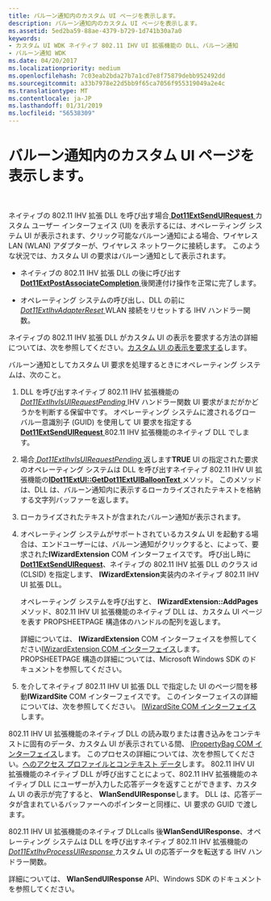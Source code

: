 ```yaml
---
title: バルーン通知内のカスタム UI ページを表示します。
description: バルーン通知内のカスタム UI ページを表示します。
ms.assetid: 5ed2ba59-88ae-4379-b729-1d741b30a7a0
keywords:
- カスタム UI WDK ネイティブ 802.11 IHV UI 拡張機能の DLL、バルーン通知
- バルーン通知 WDK
ms.date: 04/20/2017
ms.localizationpriority: medium
ms.openlocfilehash: 7c03eab2bda27b7a1cd7e8f75879debb952492dd
ms.sourcegitcommit: a33b7978e22d5bb9f65ca7056f955319049a2e4c
ms.translationtype: MT
ms.contentlocale: ja-JP
ms.lasthandoff: 01/31/2019
ms.locfileid: "56538309"
---
```

# <a name="displaying-custom-ui-pages-within-a-balloon-notification"></a>バルーン通知内のカスタム UI ページを表示します。




 

ネイティブの 802.11 IHV 拡張 DLL を呼び出す場合[ **Dot11ExtSendUIRequest** ](https://msdn.microsoft.com/library/windows/hardware/ff547567)カスタム ユーザー インターフェイス (UI) を表示するには、オペレーティング システム UI が表示されます、クリック可能なバルーン通知による場合、ワイヤレス LAN (WLAN) アダプターが、ワイヤレス ネットワークに接続します。 このような状況では、カスタム UI の要求はバルーン通知として表示されます。

-   ネイティブの 802.11 IHV 拡張 DLL の後に呼び出す[ **Dot11ExtPostAssociateCompletion** ](https://msdn.microsoft.com/library/windows/hardware/ff547530)後関連付け操作を正常に完了します。

-   オペレーティング システムの呼び出し、DLL の前に[ *Dot11ExtIhvAdapterReset* ](https://msdn.microsoft.com/library/windows/hardware/ff547434) WLAN 接続をリセットする IHV ハンドラー関数。

ネイティブの 802.11 IHV 拡張 DLL がカスタム UI の表示を要求する方法の詳細については、次を参照してください。[カスタム UI の表示を要求する](requesting-the-display-of-a-custom-ui.md)します。

バルーン通知としてカスタム UI 要求を処理するときにオペレーティング システムは、次のこと。

1.  DLL を呼び出すネイティブ 802.11 IHV 拡張機能の[ *Dot11ExtIhvIsUIRequestPending* ](https://msdn.microsoft.com/library/windows/hardware/ff547479) IHV ハンドラー関数 UI 要求がまだがかどうかを判断する保留中です。 オペレーティング システムに渡されるグローバル一意識別子 (GUID) を使用して UI 要求を指定する[ **Dot11ExtSendUIRequest** ](https://msdn.microsoft.com/library/windows/hardware/ff547567) 802.11 IHV 拡張機能のネイティブ DLL でします。

2.  場合[ *Dot11ExtIhvIsUIRequestPending* ](https://msdn.microsoft.com/library/windows/hardware/ff547479)返します**TRUE** UI の指定された要求のオペレーティング システムは DLL を呼び出すネイティブ 802.11 IHV UI 拡張機能の[**IDot11ExtUI::GetDot11ExtUIBalloonText** ](https://msdn.microsoft.com/library/windows/hardware/ff553771)メソッド。 このメソッドは、DLL は、バルーン通知内に表示するローカライズされたテキストを格納する文字列バッファーを返します。

3.  ローカライズされたテキストが含まれたバルーン通知が表示されます。

4.  オペレーティング システムがサポートされているカスタム UI を起動する場合は、エンドユーザーには、バルーン通知がクリックすると、によって、要求された**IWizardExtension** COM インターフェイスです。 呼び出し時に[ **Dot11ExtSendUIRequest**](https://msdn.microsoft.com/library/windows/hardware/ff547567)、ネイティブの 802.11 IHV 拡張 DLL のクラス id (CLSID) を指定します、 **IWizardExtension**実装内のネイティブ 802.11 IHV UI 拡張 DLL。

    オペレーティング システムを呼び出すと、 **IWizardExtension::AddPages**メソッド、802.11 IHV UI 拡張機能のネイティブ DLL は、カスタム UI ページを表す PROPSHEETPAGE 構造体のハンドルの配列を返します。

    詳細については、 **IWizardExtension** COM インターフェイスを参照してください[IWizardExtension COM インターフェイス](https://go.microsoft.com/fwlink/p/?linkid=56607)します。 PROPSHEETPAGE 構造の詳細については、Microsoft Windows SDK のドキュメントを参照してください。

5.  を介してネイティブ 802.11 IHV UI 拡張 DLL で指定した UI のページ間を移動**IWizardSite** COM インターフェイスです。 このインターフェイスの詳細については、次を参照してください。 [IWizardSite COM インターフェイス](https://go.microsoft.com/fwlink/p/?linkid=56608)します。

802.11 IHV UI 拡張機能のネイティブ DLL の読み取りまたは書き込みをコンテキストに固有のデータ、カスタム UI が表示されている間、 [IPropertyBag COM インターフェイス](https://go.microsoft.com/fwlink/p/?linkid=56610)します。 このプロセスの詳細については、次を参照してください。[へのアクセス プロファイルとコンテキスト データ](accessing-profile-and-context-data.md)します。 802.11 IHV UI 拡張機能のネイティブ DLL が呼び出すことによって、802.11 IHV 拡張機能のネイティブ DLL にユーザーが入力した応答データを返すことができます、カスタム UI の表示が完了すると、 **WlanSendUIResponse**します。 DLL は、応答データが含まれているバッファーへのポインターと同様に、UI 要求の GUID で渡します。

802.11 IHV UI 拡張機能のネイティブ DLLcalls 後**WlanSendUIResponse**、オペレーティング システムは DLL を呼び出すネイティブ 802.11 IHV 拡張機能の[ *Dot11ExtIhvProcessUIResponse* ](https://msdn.microsoft.com/library/windows/hardware/ff547504)カスタム UI の応答データを転送する IHV ハンドラー関数。

詳細については、 **WlanSendUIResponse** API、Windows SDK のドキュメントを参照してください。

 

 





